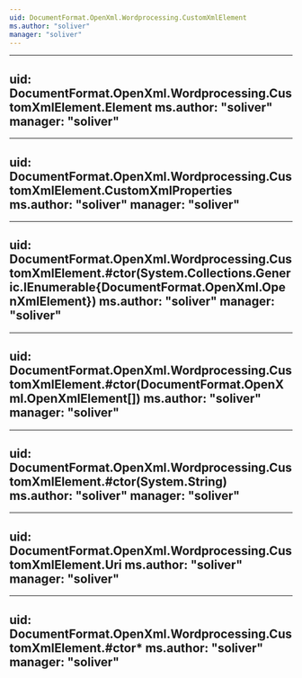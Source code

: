 ```yaml
---
uid: DocumentFormat.OpenXml.Wordprocessing.CustomXmlElement
ms.author: "soliver"
manager: "soliver"
---
```


---
uid: DocumentFormat.OpenXml.Wordprocessing.CustomXmlElement.Element
ms.author: "soliver"
manager: "soliver"
---

---
uid: DocumentFormat.OpenXml.Wordprocessing.CustomXmlElement.CustomXmlProperties
ms.author: "soliver"
manager: "soliver"
---

---
uid: DocumentFormat.OpenXml.Wordprocessing.CustomXmlElement.#ctor(System.Collections.Generic.IEnumerable{DocumentFormat.OpenXml.OpenXmlElement})
ms.author: "soliver"
manager: "soliver"
---

---
uid: DocumentFormat.OpenXml.Wordprocessing.CustomXmlElement.#ctor(DocumentFormat.OpenXml.OpenXmlElement[])
ms.author: "soliver"
manager: "soliver"
---

---
uid: DocumentFormat.OpenXml.Wordprocessing.CustomXmlElement.#ctor(System.String)
ms.author: "soliver"
manager: "soliver"
---

---
uid: DocumentFormat.OpenXml.Wordprocessing.CustomXmlElement.Uri
ms.author: "soliver"
manager: "soliver"
---

---
uid: DocumentFormat.OpenXml.Wordprocessing.CustomXmlElement.#ctor*
ms.author: "soliver"
manager: "soliver"
---
